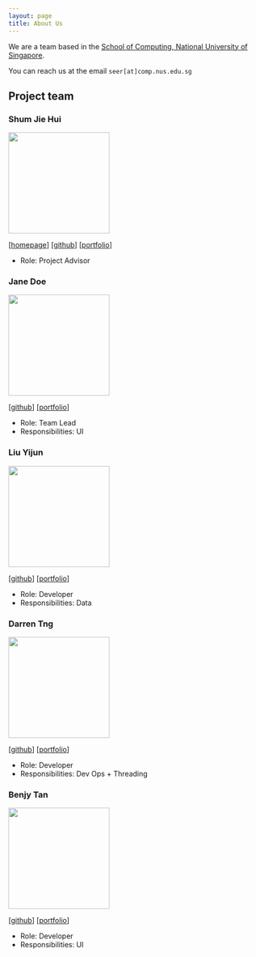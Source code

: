 ```yaml
---
layout: page
title: About Us
---
```


We are a team based in the [School of Computing, National University of Singapore](http://www.comp.nus.edu.sg).

You can reach us at the email `seer[at]comp.nus.edu.sg`

## Project team

### Shum Jie Hui

<img src="images/johndoe.png" width="200px">

[[homepage]()]
[[github](https://github.com/ShummyOwnzYou)]
[[portfolio](team/jiehui.md)]

* Role: Project Advisor

### Jane Doe

<img src="images/johndoe.png" width="200px">

[[github](https://github.com/samuelcheongws/)]
[[portfolio](team/samuelcheonws.md)]

* Role: Team Lead
* Responsibilities: UI

### Liu Yijun

<img src="images/johndoe.png" width="200px">

[[github](http://github.com/L1uY1jun)] [[portfolio](team/johndoe.md)]

* Role: Developer
* Responsibilities: Data

### Darren Tng

<img src="images/johndoe.png" width="200px">

[[github](https://github.com/DarrenCsAcc)]
[[portfolio](team/johndoe.md)]

* Role: Developer
* Responsibilities: Dev Ops + Threading


### Benjy Tan

<img src="images/johndoe.png" width="200px">

[[github](https://github.com/benjytan45678)]
[[portfolio](team/johndoe.md)]

* Role: Developer
* Responsibilities: UI
